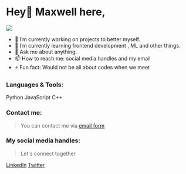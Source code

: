 # Hey👋 Maxwell here,
<!-- ![example workflow](https://github.com/github/docs/workflows/main.yml/badge.svg) -->
<!--
**maxxies/maxxies** is a ✨ _special_ ✨ repository because its `README.md` (this file) appears on your GitHub profile.


Here are some ideas to get you started:
-->

<img 
   src="https://github-readme-stats.vercel.app/api?username=maxxies&show_icons=true&theme=tokyonight" 
/>
- 🔭 I’m currently working on projects to better myself.
- 🌱 I’m currently learning frontend development , ML and other things.
- 💬 Ask me about anything.
- 📫 How to reach me: social media handles and my email
- ⚡ Fun fact: Would not be all about codes when we meet
### Languages & Tools:
Python  JavaScript  C++

### Contact me:
> You can contact me via [email form](<mailto:ahiamadzormaxwell7@gmail.com>)
### My social media handles:
> Let's connect together


[LinkedIn](https://www.linkedin.com/in/maxwell-mawube-588444193/)
[Twitter](https://twitter.com/maxwell_mawube)

